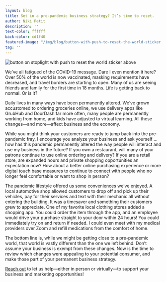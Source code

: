```yaml
---
layout: blog
title: Set in a pre-pandemic business strategy? It’s time to reset.
author: Niki Petit
description: ''
text-color: ffffff
back-color: cd1f40
featured-image: "/img/blog/button-with-push-to-reset-the-world-sticker.jpg"
tag: ''
---
```


<img data-aos="fade-up" src="/img/blog/button-with-push-to-reset-the-world-sticker.jpg"
alt="button on stoplight with push to reset the world sticker above"
srcset="
/img/blog/button-with-push-to-reset-the-world-sticker.jpg 2400w,
/img/blog/button-with-push-to-reset-the-world-sticker-1800.jpg 1800w,
/img/blog/button-with-push-to-reset-the-world-sticker-1200.jpg 1200w,
/img/blog/button-with-push-to-reset-the-world-sticker-900.jpg 900w,
/img/blog/button-with-push-to-reset-the-world-sticker-600.jpg 600w" />

We’ve all fatigued of the COVID-19 message. Dare I even mention it here? Over 50% of the world is now vaccinated, masking requirements have decreased, and travel borders are starting to open. Many of us are seeing friends and family for the first time in 18 months. Life is getting back to normal. Or is it?

Daily lives in many ways have been permanently altered. We’ve grown accustomed to ordering groceries online, we use delivery apps like GrubHub and DoorDash far more often, many people are permanently working from home, and kids have adjusted to virtual learning. All these changes—and more—affect business and the economy.

While you might think your customers are ready to jump back into the pre-pandemic fray, I encourage you analyze your business and ask yourself … how has this pandemic permanently altered the way people will interact and use my business in the future? If you own a restaurant, will many of your patrons continue to use online ordering and delivery? If you are a retail store, are expanded hours and private shopping opportunities an expectation now? How about a better online purchasing experience or more digital touch base measures to continue to connect with people who no longer feel comfortable or want to shop in person?

The pandemic lifestyle offered us some conveniences we’ve enjoyed. A local automotive shop allowed customers to drop off and pick up their vehicles, pay for their services and text with their mechanic all without entering the building. It was a timesaver and something their customers grew to appreciate. One of my favorite local clothing stores added a shopping app.  You could order the item through the app, and an employee would drive your purchase straight to your door within 24 hours! You could immediately try on and return if needed. I could even meet with my medical providers over Zoom and refill medications from the comfort of home.

The bottom line is, while we might be getting close to a pre-pandemic world, that world is vastly different than the one we left behind. Don’t assume your business is exempt from these changes. Now is the time to review which changes were appealing to your potential consumer, and make those part of your permanent business strategy.

<a href="/contact/">Reach out</a> to let us help—either in person or virtually—to support your business and marketing opportunities!